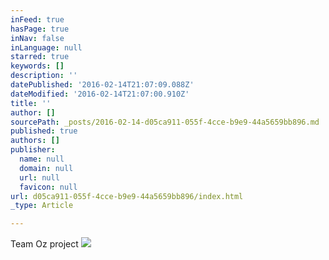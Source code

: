 ```yaml
---
inFeed: true
hasPage: true
inNav: false
inLanguage: null
starred: true
keywords: []
description: ''
datePublished: '2016-02-14T21:07:09.088Z'
dateModified: '2016-02-14T21:07:00.910Z'
title: ''
author: []
sourcePath: _posts/2016-02-14-d05ca911-055f-4cce-b9e9-44a5659bb896.md
published: true
authors: []
publisher:
  name: null
  domain: null
  url: null
  favicon: null
url: d05ca911-055f-4cce-b9e9-44a5659bb896/index.html
_type: Article

---
```

Team Oz project
![](https://the-grid-user-content.s3-us-west-2.amazonaws.com/418d846f-727e-40db-a0b9-442de2268ebb.jpg)
